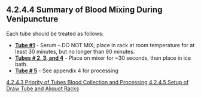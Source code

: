 ## 4.2.4.4 Summary of Blood Mixing During Venipuncture

Each tube should be treated as follows:

 * <u>**Tube #1**</u> - Serum – DO NOT MIX; place in rack at room temperature for at least 30 minutes, but no longer than 90 minutes.
 * <u>**Tubes # 2, 3, and 4**</u> - Place on mixer for ~30 seconds, then place in ice bath.
 * <u>**Tube # 5**</u> - See appendix 4 for processing


<div class="center">
<div class="btn-group">
  <a href=":pages_path:/manuals/blood-collection-processing/4-02-04-03-priority-of-tubes.md" class="btn btn-default">
    <span class="glyphicon glyphicon-chevron-left"></span>
    4.2.4.3 Priority of Tubes
  </a>

  <a href=":pages_path:/manuals/blood-collection-processing" class="btn btn-default">
    <span class="glyphicon glyphicon-chevron-up"></span>
    Blood Collection and Processing
  </a>

  <a href=":pages_path:/manuals/blood-collection-processing/4-02-04-05-set-up-of-draw-tube.md" class="btn btn-success">
    4.2.4.5 Setup of Draw Tube and Aliquot Racks
    <span class="glyphicon glyphicon-chevron-right"></span>
  </a>
</div>
</div>